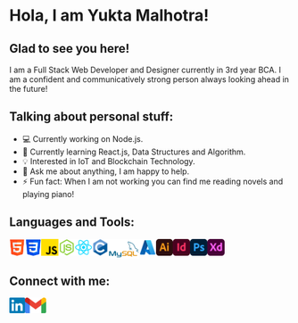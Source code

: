 <h1> Hola, I am Yukta Malhotra! </h1>

<h2> Glad to see you here! </h2>

I am a Full Stack Web Developer and Designer currently in 3rd year BCA. I am a confident and communicatively strong person always looking ahead in the future!

<h2> Talking about personal stuff: </h2>

- 💻 Currently working on Node.js.
- 📖 Currently learning React.js, Data Structures and Algorithm.
- 💡 Interested in IoT and Blockchain Technology.
- 💬 Ask me about anything, I am happy to help.
- ⚡ Fun fact: When I am not working you can find me reading novels and playing piano!

<h2> Languages and Tools: </h2>

<img align = "left" src = "Logos/html.png" alt = "HTML" height = "30px"> 
<img align = "left" src = "Logos/css.png" alt = "CSS" height = "30px"> 
<img align = "left"src = "Logos/js.png" alt = "JavaScript" height = "30px"> 
<img align = "left" src = "Logos/nodejs.png" alt = "NodeJs" height = "30px"> 
<img align = "left" src = "Logos/reactjs.png" alt = "ReactJs" height = "30px"> 
<img align = "left" src = "Logos/cpp.png" alt = "C++" height = "30px"> 
<img align = "left" src = "Logos/mysql.png" alt = "MySQL" height = "35px">
<img align = "left" src = "Logos/azure.png" alt = "Microsoft Azure" height = "30px"> 
<img align = "left" src = "Logos/ai.png" alt = "Adobe Illustrator" height = "30px"> 
<img align = "left" src = "Logos/id.png" alt = "Adobe InDesign" height = "30px"> 
<img align = "left" src = "Logos/ps.png" alt = "Adobe Photoshop" height = "30px"> 
<img align = "left" src = "Logos/xd.png" alt = "Adobe XD" height = "30px">

<br><br>

<h2> Connect with me: </h2>

<a href = "https://www.linkedin.com/in/yukta-malhotra-3740ab222/" target = "_blank"> <img align = "left" src = "Logos/linkedin.png" alt = "Linkedin Profile" height = "28px"> </a>
<a href = "mailto:yukta.51202.malhotra@gmail.com"> <img align = "left" src = "Logos/gmail.png" alt = "Gmail" height = "28px"> </a>